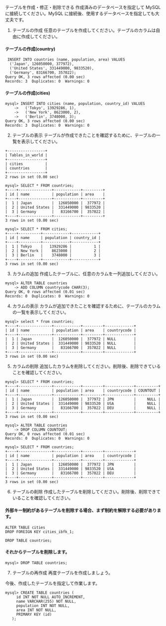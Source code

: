 テーブルを作成・修正・削除できる
作成済みのデータベースを指定して MySQL に接続してください。MySQL に接続後、使用するデータベースを指定しても大丈夫です。

1. テーブルの作成
任意のテーブルを作成してください。テーブルのカラムは自由に作成してください。
#### テーブルの作成(country)
```
 INSERT INTO countries (name, population, area) VALUES
  ('Japan', 126050000, 377972),
  ('United States', 331449000, 9833520),
  ('Germany', 83166700, 357022);
Query OK, 3 rows affected (0.00 sec)
Records: 3  Duplicates: 0  Warnings: 0
```
#### テーブルの作成(cities)
```
mysql> INSERT INTO cities (name, population, country_id) VALUES
    ->   ('Tokyo', 13929286, 1),
    ->   ('New York', 8623000, 2),
    ->   ('Berlin', 3748000, 3);
Query OK, 3 rows affected (0.00 sec)
Records: 3  Duplicates: 0  Warnings: 0
```

2. テーブルの表示
テーブルが作成できたことを確認するために、テーブルの一覧を表示してください。
```
+-----------------+
| Tables_in_world |
+-----------------+
| cities          |
| countries       |
+-----------------+
2 rows in set (0.00 sec)

mysql> SELECT * FROM countries;
+----+---------------+------------+---------+
| id | name          | population | area    |
+----+---------------+------------+---------+
|  1 | Japan         |  126050000 |  377972 |
|  2 | United States |  331449000 | 9833520 |
|  3 | Germany       |   83166700 |  357022 |
+----+---------------+------------+---------+
3 rows in set (0.00 sec)

mysql> SELECT * FROM cities;
+----+----------+------------+------------+
| id | name     | population | country_id |
+----+----------+------------+------------+
|  1 | Tokyo    |   13929286 |          1 |
|  2 | New York |    8623000 |          2 |
|  3 | Berlin   |    3748000 |          3 |
+----+----------+------------+------------+
3 rows in set (0.00 sec)

```


3. カラムの追加
作成したテーブルに、任意のカラムを一列追加してください。
```
mysql> ALTER TABLE countries
    -> ADD COLUMN countrycode CHAR(3);
Query OK, 0 rows affected (0.01 sec)
Records: 0  Duplicates: 0  Warnings: 0
```


4. カラムの表示
カラムが追加できたことを確認するために、テーブルのカラムの一覧を表示してください。
```
mysql> select * from countries;
+----+---------------+------------+---------+-------------+
| id | name          | population | area    | countrycode |
+----+---------------+------------+---------+-------------+
|  1 | Japan         |  126050000 |  377972 | NULL        |
|  2 | United States |  331449000 | 9833520 | NULL        |
|  3 | Germany       |   83166700 |  357022 | NULL        |
+----+---------------+------------+---------+-------------+
3 rows in set (0.00 sec)
```


5. カラムの削除
追加したカラムを削除してください。削除後、削除できていることを確認してください。
```
mysql> SELECT * FROM countries;
+----+---------------+------------+---------+-------------+----------+
| id | name          | population | area    | countrycode | COUNTOUT |
+----+---------------+------------+---------+-------------+----------+
|  1 | Japan         |  126050000 |  377972 | JPN         |     NULL |
|  2 | United States |  331449000 | 9833520 | USA         |     NULL |
|  3 | Germany       |   83166700 |  357022 | DEU         |     NULL |
+----+---------------+------------+---------+-------------+----------+
3 rows in set (0.00 sec)
```

```
mysql> ALTER TABLE countries
    -> DROP COLUMN COUNTOUT;
Query OK, 0 rows affected (0.01 sec)
Records: 0  Duplicates: 0  Warnings: 0

mysql> SELECT * FROM countries;
+----+---------------+------------+---------+-------------+
| id | name          | population | area    | countrycode |
+----+---------------+------------+---------+-------------+
|  1 | Japan         |  126050000 |  377972 | JPN         |
|  2 | United States |  331449000 | 9833520 | USA         |
|  3 | Germany       |   83166700 |  357022 | DEU         |
+----+---------------+------------+---------+-------------+
3 rows in set (0.00 sec)

```


6. テーブルの削除
作成したテーブルを削除してください。削除後、削除できていることを確認してください。
#### 外部キー制約があるテーブルを削除する場合、まず制約を解除する必要があります。
```
ALTER TABLE cities
DROP FOREIGN KEY cities_ibfk_1;

DROP TABLE countries;

```
#### それからテーブルを削除します。

```
mysql> DROP TABLE countries;
```

7. テーブルの再作成
再度テーブルを作成しましょう。

今後、作成したテーブルを指定して作業します。
```
mysql> CREATE TABLE countries (
     id INT NOT NULL AUTO_INCREMENT,
     name VARCHAR(255) NOT NULL,
     population INT NOT NULL,
     area INT NOT NULL,
     PRIMARY KEY (id)
   );
```
